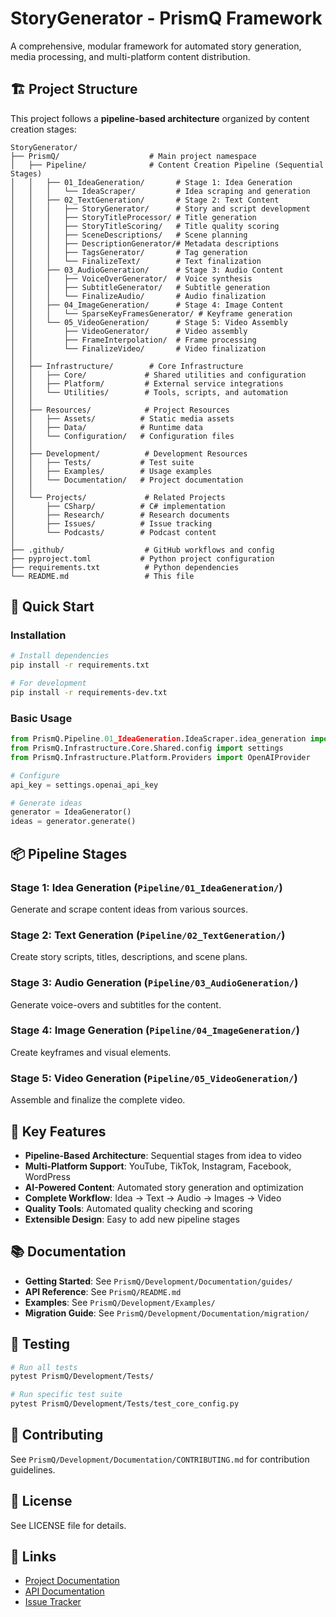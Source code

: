 # StoryGenerator - PrismQ Framework

A comprehensive, modular framework for automated story generation, media processing, and multi-platform content distribution.

## 🏗️ Project Structure

This project follows a **pipeline-based architecture** organized by content creation stages:

```
StoryGenerator/
├── PrismQ/                    # Main project namespace
│   ├── Pipeline/              # Content Creation Pipeline (Sequential Stages)
│   │   ├── 01_IdeaGeneration/       # Stage 1: Idea Generation
│   │   │   └── IdeaScraper/         # Idea scraping and generation
│   │   ├── 02_TextGeneration/       # Stage 2: Text Content
│   │   │   ├── StoryGenerator/      # Story and script development
│   │   │   ├── StoryTitleProcessor/ # Title generation
│   │   │   ├── StoryTitleScoring/   # Title quality scoring
│   │   │   ├── SceneDescriptions/   # Scene planning
│   │   │   ├── DescriptionGenerator/# Metadata descriptions
│   │   │   ├── TagsGenerator/       # Tag generation
│   │   │   └── FinalizeText/        # Text finalization
│   │   ├── 03_AudioGeneration/      # Stage 3: Audio Content
│   │   │   ├── VoiceOverGenerator/  # Voice synthesis
│   │   │   ├── SubtitleGenerator/   # Subtitle generation
│   │   │   └── FinalizeAudio/       # Audio finalization
│   │   ├── 04_ImageGeneration/      # Stage 4: Image Content
│   │   │   └── SparseKeyFramesGenerator/ # Keyframe generation
│   │   └── 05_VideoGeneration/      # Stage 5: Video Assembly
│   │       ├── VideoGenerator/      # Video assembly
│   │       ├── FrameInterpolation/  # Frame processing
│   │       └── FinalizeVideo/       # Video finalization
│   │
│   ├── Infrastructure/        # Core Infrastructure
│   │   ├── Core/             # Shared utilities and configuration
│   │   ├── Platform/         # External service integrations
│   │   └── Utilities/        # Tools, scripts, and automation
│   │
│   ├── Resources/            # Project Resources
│   │   ├── Assets/          # Static media assets
│   │   ├── Data/            # Runtime data
│   │   └── Configuration/   # Configuration files
│   │
│   ├── Development/          # Development Resources
│   │   ├── Tests/           # Test suite
│   │   ├── Examples/        # Usage examples
│   │   └── Documentation/   # Project documentation
│   │
│   └── Projects/             # Related Projects
│       ├── CSharp/          # C# implementation
│       ├── Research/        # Research documents
│       ├── Issues/          # Issue tracking
│       └── Podcasts/        # Podcast content
│
├── .github/                  # GitHub workflows and config
├── pyproject.toml           # Python project configuration
├── requirements.txt          # Python dependencies
└── README.md                 # This file
```

## 🚀 Quick Start

### Installation

```bash
# Install dependencies
pip install -r requirements.txt

# For development
pip install -r requirements-dev.txt
```

### Basic Usage

```python
from PrismQ.Pipeline.01_IdeaGeneration.IdeaScraper.idea_generation import IdeaGenerator
from PrismQ.Infrastructure.Core.Shared.config import settings
from PrismQ.Infrastructure.Platform.Providers import OpenAIProvider

# Configure
api_key = settings.openai_api_key

# Generate ideas
generator = IdeaGenerator()
ideas = generator.generate()
```

## 📦 Pipeline Stages

### Stage 1: Idea Generation (`Pipeline/01_IdeaGeneration/`)
Generate and scrape content ideas from various sources.

### Stage 2: Text Generation (`Pipeline/02_TextGeneration/`)
Create story scripts, titles, descriptions, and scene plans.

### Stage 3: Audio Generation (`Pipeline/03_AudioGeneration/`)
Generate voice-overs and subtitles for the content.

### Stage 4: Image Generation (`Pipeline/04_ImageGeneration/`)
Create keyframes and visual elements.

### Stage 5: Video Generation (`Pipeline/05_VideoGeneration/`)
Assemble and finalize the complete video.

## 🎯 Key Features

- **Pipeline-Based Architecture**: Sequential stages from idea to video
- **Multi-Platform Support**: YouTube, TikTok, Instagram, Facebook, WordPress
- **AI-Powered Content**: Automated story generation and optimization
- **Complete Workflow**: Idea → Text → Audio → Images → Video
- **Quality Tools**: Automated quality checking and scoring
- **Extensible Design**: Easy to add new pipeline stages

## 📚 Documentation

- **Getting Started**: See `PrismQ/Development/Documentation/guides/`
- **API Reference**: See `PrismQ/README.md`
- **Examples**: See `PrismQ/Development/Examples/`
- **Migration Guide**: See `PrismQ/Development/Documentation/migration/`

## 🧪 Testing

```bash
# Run all tests
pytest PrismQ/Development/Tests/

# Run specific test suite
pytest PrismQ/Development/Tests/test_core_config.py
```

## 🤝 Contributing

See `PrismQ/Development/Documentation/CONTRIBUTING.md` for contribution guidelines.

## 📄 License

See LICENSE file for details.

## 🔗 Links

- [Project Documentation](PrismQ/Development/Documentation/)
- [API Documentation](PrismQ/README.md)
- [Issue Tracker](PrismQ/Projects/Issues/)

